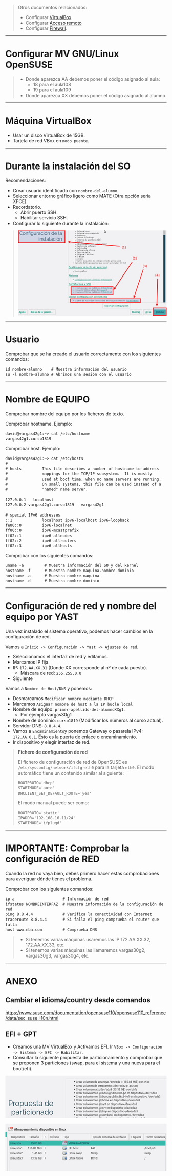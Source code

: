 
> Otros documentos relacionados:
>
> * Configurar [VirtualBox](../virtualbox/opensuse.md)
> * Configurar [Acceso remoto](../acceso-remoto/opensuse.md)
> * Configurar [Firewall](../firewall.md).

---

# Configurar MV GNU/Linux OpenSUSE

> * Donde aparezca AA debemos poner el código asignado al aula:
>     * 18 para el aula108
>     * 19 para el aula109
> * Donde aparezca XX debemos poner el código asignado al alumno.

---

# Máquina VirtualBox

* Usar un disco VirtualBox de 15GB.
* Tarjeta de red VBox en `modo puente`.

---

# Durante la instalación del SO

Recomendaciones:
* Crear usuario identificado con `nombre-del-alumno`.
* Seleccionar entorno gráfico ligero como MATE (Otra opción sería XFCE).
* Recordatorio.
    * Abrir puerto SSH.
    * Habilitar servicio SSH.
* Configurar lo siguiente durante la instalación:

> ![opensuse-instalacion-configuracion.png](./images/opensuse-instalacion-configuracion.png)

---

# Usuario

Comprobar que se ha creado el usuario correctamente con los siguientes comandos:

```
id nombre-alumno    # Muestra información del usuario
su -l nombre-alumno # Abrimos una sesión con el usuario
```

---

# Nombre de EQUIPO

Comprobar nombre del equipo por los ficheros de texto.

Comprobar hostname. Ejemplo:
```
david@vargas42g1:~> cat /etc/hostname
vargas42g1.curso1819
```

Comprobar host. Ejemplo:
```
david@vargas42g1:~> cat /etc/hosts
#
# hosts         This file describes a number of hostname-to-address
#               mappings for the TCP/IP subsystem.  It is mostly
#               used at boot time, when no name servers are running.
#               On small systems, this file can be used instead of a
#               "named" name server.

127.0.0.1	localhost
127.0.0.2 vargas42g1.curso1819   vargas42g1

# special IPv6 addresses
::1             localhost ipv6-localhost ipv6-loopback
fe00::0         ipv6-localnet
ff00::0         ipv6-mcastprefix
ff02::1         ipv6-allnodes
ff02::2         ipv6-allrouters
ff02::3         ipv6-allhosts
```

Comprobar con los siguientes comandos:

```
uname -a         # Muestra información del SO y del kernel
hostname -f      # Muestra nombre-maquina.nombre-dominio
hostname -a      # Muestra nombre-maquina
hostname -d      # Muestra nombre-dominio
```

---

# Configuración de red y nombre del equipo por YAST

Una vez instalado el sistema operativo, podemos hacer cambios en la configuración de red.

Vamos a `Inicio -> Configuración -> Yast -> Ajustes de red`.
* Seleccionamos el interfaz de red y editamos.
* Marcamos IP fija.
* IP: `172.AA.XX.31` (Donde XX corresponde al nº de cada puesto).
    * Máscara de red: `255.255.0.0`
* Siguiente

Vamos a `Nombre de Host/DNS` y ponemos:
* Desmarcamos `Modificar nombre mediante DHCP`
* Marcamos `Asignar nombre de host a la IP bucle local`
* Nombre de equipo: `primer-apellido-del-alumnoXXg1`.
    * Por ejemplo vargas30g1
* Nombre de dominio: `curso1819` (Modificar los números al curso actual).
* Servidor DNS: `8.8.4.4`.
* Vamos a `Encaminamiento`y ponemos Gateway o pasarela IPv4: `172.AA.0.1`. Esto es la puerta de enlace o encaminamiento.
* Ir dispositivo y elegir interfaz de red.

> **Fichero de configuración de red**
>
> El fichero de configuración de red de OpenSUSE es `/etc/sysconfig/network/ifcfg-eth0` para la tarjeta `eth0`.
> El modo automático tiene un contenido similar al siguiente:
> ```
> BOOTPROTO='dhcp'
> STARTMODE='auto'
> DHCLIENT_SET_DEFAULT_ROUTE='yes'
> ```
>
> El modo manual puede ser como:
> ```
> BOOTPROTO='static'
> IPADDR='192.168.16.11/24'
> STARTMODE='ifplugd'
> ```

---

# IMPORTANTE: Comprobar la configuración de RED

Cuando la red no vaya bien, debes primero hacer estas comprobaciones para averiguar dónde tienes el problema.

Comprobar con los siguientes comandos:

```
ip a                     # Información de red
ifstatus NOMBREINTERFAZ  # Muestra información de la configuración de red
ping 8.8.4.4             # Verifica la conectividad con Internet
traceroute 8.8.4.4       # Si falla el ping comprueba el router que falla   
host www.nba.com         # Comprueba DNS
```

> * Si tenemos varias máquinas usaremos las IP 172.AA.XX.32, 172.AA.XX.33, etc.
> * Si tenemos varias máquinas las llamaremos vargas30g2, vargas30g3, vargas30g4, etc.

---

# ANEXO

## Cambiar el idioma/country desde comandos

https://www.suse.com/documentation/opensuse110/opensuse110_reference/data/sec_suse_l10n.html


## EFI + GPT

* Creamos una MV VirtualBox y Activamos EFI. Ir
`VBox -> Configuración -> Sistema -> EFI -> Habilitar`.
* Consultar la siguiente propuesta de particionamiento y comprobar que se
proponen 3 particiones (swap, para el sistema y una nueva para el boot/efi).

![opensuse-particiones-efi.png](./images/opensuse-particiones-efi.png)

![opensuse-particiones-efi2.png](./images/opensuse-particiones-efi2.png)
